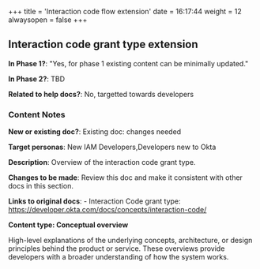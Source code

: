 +++
title = 'Interaction code flow extension'
date = 16:17:44
weight = 12
alwaysopen = false
+++

## Interaction code grant type extension

**In Phase 1?**: "Yes, for phase 1 existing content can be minimally updated."

**In Phase 2?**: TBD

**Related to help docs?**: No, targetted towards developers



### Content Notes

**New or existing doc?**: Existing doc: changes needed

**Target personas**: New IAM Developers,Developers new to Okta

**Description**: Overview of the interaction code grant type.

**Changes to be made**: Review this doc and make it consistent with other docs in this section.

**Links to original docs**: - Interaction Code grant type: https://developer.okta.com/docs/concepts/interaction-code/

**Content type: Conceptual overview**

High-level explanations of the underlying concepts, architecture, or design principles behind the product or service. These overviews provide developers with a broader understanding of how the system works.


